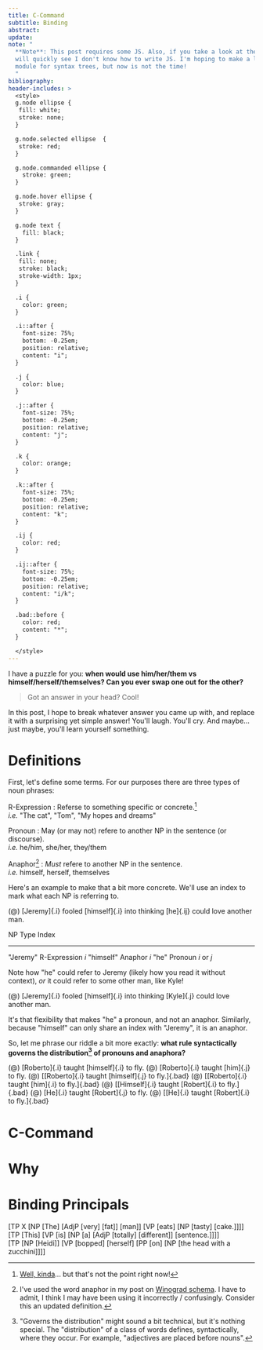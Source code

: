 ```yaml
---
title: C-Command
subtitle: Binding
abstract:
update:
note: "
  **Note**: This post requires some JS. Also, if you take a look at the JS, you
  will quickly see I don't know how to write JS. I'm hoping to make a little
  module for syntax trees, but now is not the time!
  "
bibliography:
header-includes: >
  <style>
  g.node ellipse {
   fill: white;
   stroke: none;
  }

  g.node.selected ellipse  {
   stroke: red;
  }

  g.node.commanded ellipse {
    stroke: green;
  }

  g.node.hover ellipse {
   stroke: gray;
  }

  g.node text {
    fill: black;
  }

  .link {
   fill: none;
   stroke: black;
   stroke-width: 1px;
  }

  .i {
    color: green;
  }

  .i::after {
    font-size: 75%;
    bottom: -0.25em;
    position: relative;
    content: "i";
  }

  .j {
    color: blue;
  }

  .j::after {
    font-size: 75%;
    bottom: -0.25em;
    position: relative;
    content: "j";
  }

  .k {
    color: orange;
  }

  .k::after {
    font-size: 75%;
    bottom: -0.25em;
    position: relative;
    content: "k";
  }

  .ij {
    color: red;
  }

  .ij::after {
    font-size: 75%;
    bottom: -0.25em;
    position: relative;
    content: "i/k";
  }

  .bad::before {
    color: red;
    content: "*";
  }

  </style>
---
```


I have a puzzle for you: **when would use him/her/them vs
himself/herself/themselves? Can you ever swap one out for the other?**

> Got an answer in your head? Cool!

In this post, I hope to break whatever answer you came up with, and replace it
with a surprising yet simple answer! You'll laugh. You'll cry. And maybe...
just maybe, you'll learn yourself something.

Definitions
===========

First, let's define some terms. For our purposes there are three types of noun
phrases:

R-Expression
: Referse to something specific or concrete.[^ref]\
    *i.e.* "The cat", "Tom", "My hopes and dreams"

Pronoun
: May (or may not) refere to another NP in the sentence (or discourse).\
    *i.e.* he/him, she/her, they/them

Anaphor[^ana]
: *Must* refere to another NP in the sentence.\
    *i.e.* himself, herself, themselves

[^ref]: [Well, kinda](/posts/2020-02-13-reference.html)... but that's not the
  point right now!
[^ana]: I've used the word anaphor in my post on [Winograd
  schema](/posts/2020-03-10-b-winograd.html). I have to admit, I think I may
  have been using it incorrectly / confusingly. Consider this an updated
  definition.

Here's an example to make that a bit more concrete. We'll use an index to mark
what each NP is referring to.

(@) [Jeremy]{.i} fooled [himself]{.i} into thinking [he]{.ij} could love
  another man.

NP        Type         Index
--------- ------------ -----------
"Jeremy"  R-Expression $i$
"himself" Anaphor      $i$
"he"      Pronoun      $i$ or $j$

Note how "he" could refer to Jeremy (likely how you read it without context),
*or* it could refer to some other man, like Kyle!

(@) [Jeremy]{.i} fooled [himself]{.i} into thinking [Kyle]{.j} could love
  another man.

It's that flexibility that makes "he" a pronoun, and not an anaphor. Similarly,
because "himself" can only share an index with "Jeremy", it is an anaphor.

So, let me phrase our riddle a bit more exactly: **what rule syntactically
governs the distribution[^dist] of pronouns and anaphora?**

(@) [Roberto]{.i} taught [himself]{.i} to fly.
(@) [Roberto]{.i} taught [him]{.j} to fly.
(@) [[Roberto]{.i} taught [himself]{.j} to fly.]{.bad}
(@) [[Roberto]{.i} taught [him]{.i} to fly.]{.bad}
(@) [[Himself]{.i} taught [Robert]{.i} to fly.]{.bad}
(@) [He]{.i} taught [Robert]{.j} to fly.
(@) [[He]{.i} taught [Robert]{.i} to fly.]{.bad}

[^dist]: "Governs the distribution" might sound a bit technical, but it's
  nothing special. The "distribution" of a class of words defines, syntactically,
  where they occur. For example, "adjectives are placed before nouns".


C-Command
=========


Why
===


Binding Principals
==================

<div class="tree">
  [TP X [NP [The] [AdjP [very] [fat]] [man]] [VP [eats] [NP [tasty] [cake.]]]]
</div>

<div class="tree">
  [TP [This] [VP [is] [NP [a] [AdjP [totally] [different]] [sentence.]]]]
</div>

<div class="tree">
  [TP [NP [Heidi]] [VP [bopped] [herself] [PP [on] [NP [the head with a zucchini]]]]
</div>

<!-- This is my janky js tree thing. I plan on polishing this for future use,
but right now, I just want it to work. -->
<script src="https://cdn.jsdelivr.net/npm/d3-flextree@2.0.0/build/d3-flextree.js"></script>
<script src="https://cdnjs.cloudflare.com/ajax/libs/d3/4.2.2/d3.min.js"></script>
<script src="https://d3js.org/d3-hierarchy.v1.min.js"></script>
<script src="https://d3js.org/d3-selection.v1.min.js"></script>
<script src="/js/c-com.js"></script>
